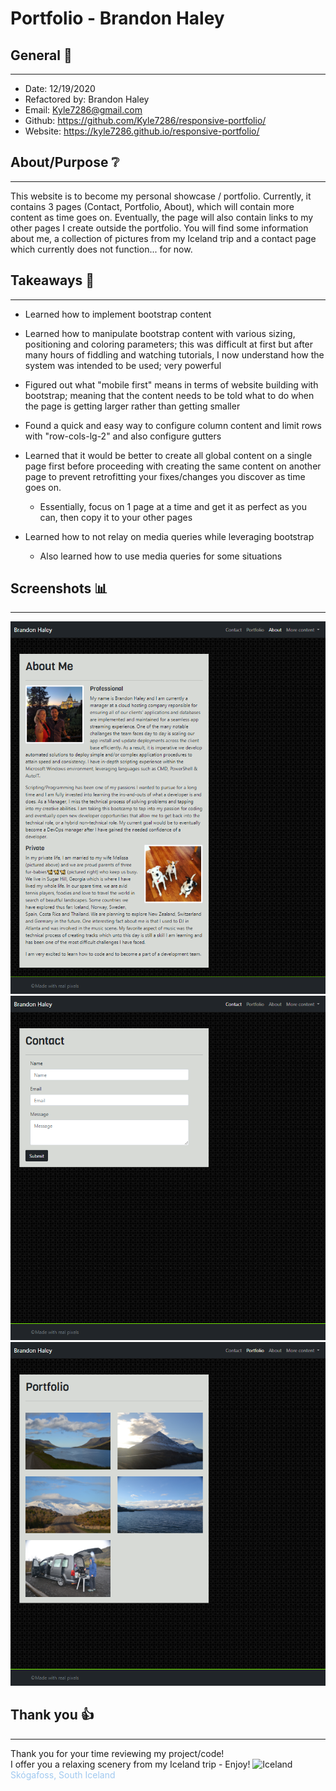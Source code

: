 # Portfolio - Brandon Haley

## General 📖
---
- Date:           12/19/2020
- Refactored by:  Brandon Haley
- Email:          Kyle7286@gmail.com
- Github:         https://github.com/Kyle7286/responsive-portfolio/
- Website:        https://kyle7286.github.io/responsive-portfolio/

## About/Purpose ❔
---
This website is to become my personal showcase / portfolio.  Currently, it contains 3 pages (Contact, Portfolio, About), which will contain more content as time goes on.  Eventually, the page will also contain links to my other pages I create outside the portfolio.  You will find some information about me, a collection of pictures from my Iceland trip and a contact page which currently does not function... for now.

## Takeaways 🥡
--- 
* Learned how to implement bootstrap content

* Learned how to manipulate bootstrap content with various sizing, positioning and coloring parameters; this was difficult at first but after many hours of fiddling and watching tutorials, I now understand how the system was intended to be used; very powerful

* Figured out what "mobile first" means in terms of website building with bootstrap; meaning that the content needs to be told what to do when the page is getting larger rather than getting smaller

* Found a quick and easy way to configure column content and limit rows with "row-cols-lg-2" and also configure gutters

* Learned that it would be better to create all global content on a single page first before proceeding with creating the same content on another page to prevent retrofitting your fixes/changes you discover as time goes on.  
    * Essentially, focus on 1 page at a time and get it as perfect as you can, then copy it to your other pages

* Learned how to not relay on media queries while leveraging bootstrap
    * Also learned how to use media queries for some situations

## Screenshots 📊
---
![Screenshot](./assets/images/screenshot_about.png)
![Screenshot](./assets/images/screenshot_contact.png)
![Screenshot](./assets/images/screenshot_portfolio.png)



## Thank you 👍 
---
Thank you for your time reviewing my project/code!<br>
I offer you a relaxing scenery from my Iceland trip - Enjoy!
![Iceland](./assets/images/portfolio/DSC_6110.jpg)
<span style="color:#a0c9f0">Skógafoss, South Iceland</span>


